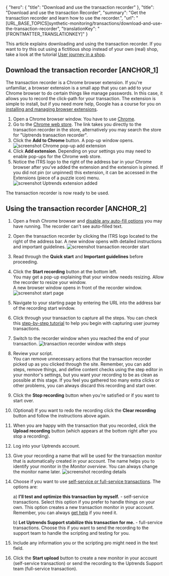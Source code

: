 {
  "hero": {
    "title": "Download and use the transaction recorder"
  },
  "title": "Download and use the transaction Recorder",
  "summary": "Get the transaction recorder and learn how to use the recorder.",
  "url": "[URL_BASE_TOPICS]synthetic-monitoring/transactions/download-and-use-the-transaction-recorder",
  "translationKey": "[FRONTMATTER_TRANSLATIONKEY]"
}

This article explains downloading and using the transaction recorder. 
If you want to try this out using a fictitious shop instead of your own (real) shop, take a look at the tutorial [User journey in a shop]([LINK_URL_1]). 

## Download the transaction recorder [ANCHOR_1]

The transaction recorder is a Chrome browser extension. If you're unfamiliar, a browser extension is a small app that you can add to your Chrome browser to do certain things like manage passwords. In this case, it allows you to record the click-path for your transaction. The extension is simple to install, but if you need more help, Google has a course for you on [installing and managing browser extensions]([LINK_URL_2]).

1.  Open a Chrome browser window. You have to use [Chrome]([LINK_URL_3]).
2.  Go to the [Chrome web store]([LINK_URL_4]). The link takes you directly to the transaction recorder in the store, alternatively you may search the store for "Uptrends transaction recorder".
3.  Click the **Add to Chrome** button. A pop-up window opens. 
    ![screenshot Chrome pop-up add extension]([LINK_URL_5])
4.  Click **Add extension**. Depending on your settings you may need to enable pop-ups for the Chrome web store.
5.  Notice the ITRS logo to the right of the address bar in your Chrome browser after you've added the extension and the extension is pinned. If you did not pin (or unpinned) this extension, it can be accessed in the Extensions (piece of a puzzle icon) menu. 
    ![screenshot Uptrends extension added]([LINK_URL_6])  

The transaction recorder is now ready to be used.

## Using the transaction recorder [ANCHOR_2]

1. Open a fresh Chrome browser and [disable any auto-fill options]([LINK_URL_7]) you may have running. The recorder can't see auto-filled text. 
2. Open the transaction recorder by clicking the ITRS logo located to the right of the address bar.
   A new window opens with detailed instructions and important guidelines. 
   ![screenshot transaction recorder start]([LINK_URL_8])
2.  Read through the **Quick start** and **Important guidelines** before proceeding.
3.  Click the **Start recording** button at the bottom left.  
    You may get a pop-up explaining that your window needs resizing. Allow the recorder to resize your window.  
    A new browser window opens in front of the recorder window.
    ![screenshot start page]([LINK_URL_9])
4.  Navigate to your starting page by entering the URL into the address bar of the recording start window.
5.  Click through your transaction to capture all the steps. You can check this [step-by-step tutorial]([LINK_URL_10]) to help you begin with capturing user journey transactions.
6.  Switch to the recorder window when you reached the end of your transaction. 
    ![transaction recorder window with steps]([LINK_URL_11])
7.  Review your script.  
    You can remove unnecessary actions that the transaction recorder picked up as you clicked through the site. Remember, you can add steps, remove things, and define content checks using the step editor in your monitor's settings, but you want your recording to be as clean as possible at this stage. If you feel you gathered too many extra clicks or other problems, you can always discard this recording and start over.
8.  Click the **Stop recording** button when you're satisfied or if you want to start over. 
9. (Optional) If you want to redo the recording click the **Clear recording** button and follow the instructions above again.
10. When you are happy with the transaction that you recorded, click the **Upload recording** button (which appears at the bottom right after you stop a recording). 
11. Log into your Uptrends account.
12. Give your recording a name that will be used for the transaction monitor that is automatically created in your account. The name helps you to identify your monitor in the *Monitor overview*. You can always change the monitor name later.
    ![screenshot recording details]([LINK_URL_12])
13. Choose if you want to use [self-service or full-service transactions]([LINK_URL_13]). The options are:
    
    a) **I'll test and optimize this transaction by myself.** - self-service transactions. Select this option if you prefer to handle things on your own. This option creates a new transaction monitor in your account. Remember, you can always [get help]([LINK_URL_14]) if you need it. 
    
    b) **Let Uptrends Support stabilize this transaction for me.** - full-service transactions. Choose this if you want to send the recording to the support team to handle the scripting and testing for you. 

13. Include any information you or the scripting pro might need in the text field.
14. Click the **Start upload** button to create a new monitor in your account (self-service transaction) or send the recording to the Uptrends Support team (full-service transaction). 
